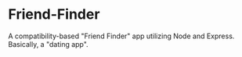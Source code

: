 # Friend-Finder
A compatibility-based "Friend Finder" app utilizing Node and Express.  Basically, a "dating app".
